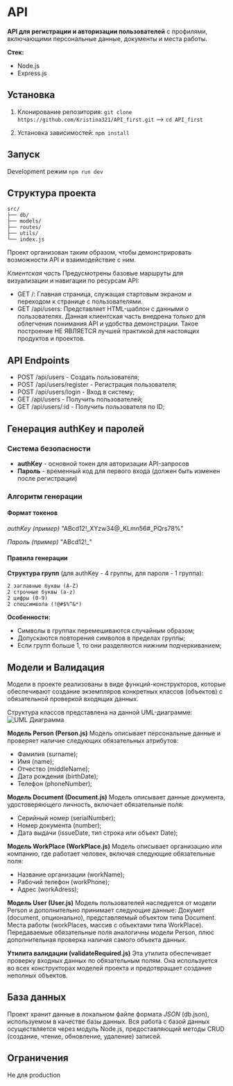 # API

**API для регистрации и авторизации пользователей** с профилями, включающими персональные данные, документы и места работы.

**Стек:**
- Node.js
- Express.js

## Установка
1. Клонирование репозитория:
`git clone https://github.com/Kristina321/API_first.git` --> `cd API_first`

2. Установка зависимостей:
`npm install`

## Запуск
Development режим
`npm run dev`

## Структура проекта
```
src/
├── db/
├── models/
├── routes/
├── utils/
└── index.js
```
Проект организован таким образом, чтобы демонстрировать возможности API и взаимодействие с ним.

*Клиентская часть*
Предусмотрены базовые маршруты для визуализации и навигации по ресурсам API:
- GET /: Главная страница, служащая стартовым экраном и переходом к странице с пользователями.
- GET /api/users: Представляет HTML-шаблон с данными о пользователях.
Данная клиентская часть внедрена только для облегчения понимания API и удобства демонстрации. Такое построение НЕ ЯВЛЯЕТСЯ лучшей практикой для настоящих продуктов и проектов.

## API Endpoints

- POST /api/users - Создать пользователя;
- POST /api/users/register - Регистрация пользователя;
- POST /api/users/login - Вход в систему;
- GET	/api/users - Получить пользователей;
- GET	/api/users/:id - Получить пользователя по ID;

## Генерация authKey и паролей

### Система безопасности
- **authKey** - основной токен для авторизации API-запросов
- **Пароль** - временный код для первого входа (должен быть изменен после регистрации)

### Алгоритм генерации

#### Формат токенов

*authKey (пример)*
"ABcd12!_XYzw34@_KLmn56#_PQrs78%"

*Пароль (пример)*
"ABcd12!_"

#### Правила генерации
**Структура групп** (для authKey - 4 группы, для пароля - 1 группа):
```
2 заглавные буквы (A-Z)
2 строчные буквы (a-z)
2 цифры (0-9)
2 спецсимвола (!@#$%^&*)
```

**Особенности:**

- Символы в группах перемешиваются случайным образом;
- Допускаются повторения символов в пределах группы;
- Если групп больше 1, то они разделяются нижним подчеркиванием;

## Модели и Валидация
Модели в проекте реализованы в виде функций-конструкторов, которые обеспечивают создание экземпляров конкретных классов (объектов) с обязательной проверкой входящих данных.

Структура классов представлена на данной UML-диаграмме:
![UML Диаграмма](https://drive.google.com/file/d/113sJvCqz75YALSqaHsIa2gV9d0NNxNkC/view?usp=sharing)

**Модель Person (Person.js)**
Модель описывает персональные данные и проверяет наличие следующих обязательных атрибутов:
- Фамилия (surname);
- Имя (name);
- Отчество (middleName);
- Дата рождения (birthDate);
- Телефон (phoneNumber);

**Модель Document (Document.js)**
Модель описывает данные документа, удостоверяющего личность, включает обязательные поля:
- Серийный номер (serialNumber);
- Номер документа (number);
- Дата выдачи (issueDate, тип строка или объект Date);

**Модель WorkPlace (WorkPlace.js)**
Модель описывает организацию или компанию, где работает человек, включая следующие обязательные поля:
- Название организации (workName);
- Рабочий телефон (workPhone);
- Адрес (workAdress);

**Модель User (User.js)**
Модель пользователей наследуется от модели Person и дополнительно принимает следующие данные:
Докумет (document, опционально), представляемый объектом типа Document.
Места работы (workPlaces, массив с объектами типа WorkPlace).
Передаваемые обязательные поля аналогичны модели Person, плюс дополнительная проверка наличия самого объекта данных.

**Утилита валидации (validateRequired.js)**
Эта утилита обеспечивает проверку входных данных по обязательным полям. Она используется во всех конструкторах моделей проекта и предотвращает создание неполных объектов.

## База данных
Проект хранит данные в локальном файле формата *JSON* (db.json), используемом в качестве базы данных. Вся работа с базой данных осуществляется через модуль Node.js, предоставляющий методы CRUD (создание, чтение, обновление, удаление) записей.

## Ограничения
Не для production
